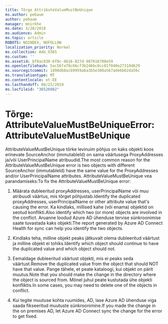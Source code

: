 ```yaml
---
title: Tõrge AttributeValueMustBeUnique
ms.author: pebaum
author: pebaum
manager: mnirkhe
ms.date: 3/20/2018
ms.audience: Admin
ms.topic: article
ROBOTS: NOINDEX, NOFOLLOW
localization_priority: Normal
ms.collection: Adm_O365
ms.custom: ''
ms.assetid: bf8ac830-6f0c-4616-827d-987616700e59
ms.openlocfilehash: 5ac56fa78c66cf3b246bc0cc01f040e27310d629
ms.sourcegitcommit: 1d98db8acb9959aba3b5e308a567ade6b62da56c
ms.translationtype: MT
ms.contentlocale: et-EE
ms.lasthandoff: 08/22/2019
ms.locfileid: "36526982"
---
```

# <a name="error-attributevaluemustbeunique"></a><span data-ttu-id="b3639-102">Tõrge: AttributeValueMustBeUnique</span><span class="sxs-lookup"><span data-stu-id="b3639-102">Error: AttributeValueMustBeUnique</span></span>

<span data-ttu-id="b3639-103">AttributeValueMustBeUnique tõrke levinuim põhjus on kaks objekti koos erinevate SourceAnchor (immutableId) on sama väärtusega ProxyAddresses ja/või UserPrincipalName atribuudid.</span><span class="sxs-lookup"><span data-stu-id="b3639-103">The most common reason for the AttributeValueMustBeUnique error is two objects with different SourceAnchor (immutableId) have the same value for the ProxyAddresses and/or UserPrincipalName attributes.</span></span> <span data-ttu-id="b3639-104">AttributeValueMustBeUnique vea parandamiseks:</span><span class="sxs-lookup"><span data-stu-id="b3639-104">To fix the AttributeValueMustBeUnique error:</span></span>
  
1. <span data-ttu-id="b3639-105">Määrata dubleeritud proxyAddresses, userPrincipalName või muu atribuudi väärtus, mis tõrget põhjustab.</span><span class="sxs-lookup"><span data-stu-id="b3639-105">Identify the duplicated proxyAddresses, userPrincipalName or other attribute value that's causing the error.</span></span> <span data-ttu-id="b3639-106">Ka kindlaks, millised kahe (või enama) objektid on seotud konflikti.</span><span class="sxs-lookup"><span data-stu-id="b3639-106">Also identify which two (or more) objects are involved in the conflict.</span></span> <span data-ttu-id="b3639-107">Aruanne loodud Azure AD ühenduse tervise sünkroonimise saate tuvastada kaks objekti.</span><span class="sxs-lookup"><span data-stu-id="b3639-107">The report generated by Azure AD Connect Health for sync can help you identify the two objects.</span></span>
    
2. <span data-ttu-id="b3639-108">Kindlaks teha, milline objekt peaks jätkuvalt olema dubleeritud väärtust ja milline objekt ei tohiks.</span><span class="sxs-lookup"><span data-stu-id="b3639-108">Identify which object should continue to have the duplicated value and which object should not.</span></span>
    
3. <span data-ttu-id="b3639-109">Eemaldage dubleeritud väärtust objekti, mis ei peaks seda väärtust.</span><span class="sxs-lookup"><span data-stu-id="b3639-109">Remove the duplicated value from the object that should NOT have that value.</span></span> <span data-ttu-id="b3639-110">Pange tähele, et peate kataloogi, kui objekt on pärit muutus.</span><span class="sxs-lookup"><span data-stu-id="b3639-110">Note that you should make the change in the directory where the object is sourced from.</span></span> <span data-ttu-id="b3639-111">Mõnel juhul peate kustutada ühe objekti konfliktis.</span><span class="sxs-lookup"><span data-stu-id="b3639-111">In some cases, you may need to delete one of the objects in conflict.</span></span>
    
4. <span data-ttu-id="b3639-112">Kui tegite muutuse kohta ruumides, AD, lase Azure AD ühenduse viga saada fikseeritud muutuste sünkroonimine.</span><span class="sxs-lookup"><span data-stu-id="b3639-112">If you made the change in the on premises AD, let Azure AD Connect sync the change for the error to get fixed.</span></span>
    

